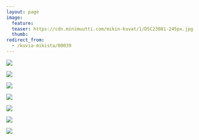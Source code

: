 ```yaml
---
layout: page
image:
  feature:
  teaser: https://cdn.minimuutti.com/mikin-kuvat/1/DSC23081-245px.jpg
  thumb:
redirect_from:
  - /kuvia-mikista/00039
---
```


![](https://cdn.minimuutti.com/mikin-kuvat/1/DSC22961-800px.jpg)

![](https://cdn.minimuutti.com/mikin-kuvat/1/DSC22980-800px.jpg)

![](https://cdn.minimuutti.com/mikin-kuvat/1/DSC22987-800px.jpg)

![](https://cdn.minimuutti.com/mikin-kuvat/1/DSC23030-800px.jpg)

![](https://cdn.minimuutti.com/mikin-kuvat/1/DSC23031-800px.jpg)

![](https://cdn.minimuutti.com/mikin-kuvat/1/DSC22957-800px.jpg)

![](https://cdn.minimuutti.com/mikin-kuvat/1/DSC23081-800px.jpg)
